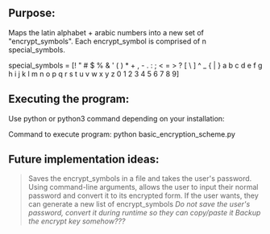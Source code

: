 ## Purpose:

Maps the latin alphabet + arabic numbers into a new set of "encrypt_symbols". Each encrypt_symbol is comprised of n special_symbols.

special_symbols = [! " # $ % & ' ( ) * + , - . : ; < = > ? [ \ ] ^ _ { | } a b c d e f g h i j k l m n o p q r s t u v w x y z 0 1 2 3 4 5 6 7 8 9]

## Executing the program:

Use python or python3 command depending on your installation:

Command to execute program: python basic_encryption_scheme.py

## Future implementation ideas:

> Saves the encrypt_symbols in a file and takes the user's password. Using command-line arguments, allows the user to input their normal password and convert it to its encrypted form.
> If the user wants, they can generate a new list of encrypt_symbols
> *Do not save the user's password, convert it during runtime so they can copy/paste it*
> *Backup the encrypt key somehow???*
